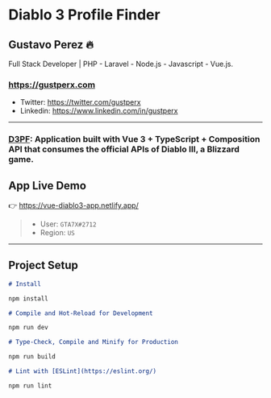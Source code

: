 # Diablo 3 Profile Finder

## Gustavo Perez 🔥

Full Stack Developer | PHP - Laravel - Node.js - Javascript - Vue.js.

### https://gustperx.com

- Twitter: https://twitter.com/gustperx
- Linkedin: https://www.linkedin.com/in/gustperx

---

### [D3PF](https://vue-diablo3-app.netlify.app/): Application built with Vue 3 + TypeScript + Composition API that consumes the official APIs of Diablo III, a Blizzard game.

## App Live Demo

👉 https://vue-diablo3-app.netlify.app/

> - User: `GTA7X#2712`
> - Region: `US`

---

## Project Setup

```markdown
# Install

npm install

# Compile and Hot-Reload for Development

npm run dev

# Type-Check, Compile and Minify for Production

npm run build

# Lint with [ESLint](https://eslint.org/)

npm run lint
```
